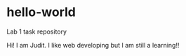 # hello-world
Lab 1 task repository

Hi! I am Judit. I like web developing but I am still a learning!!

